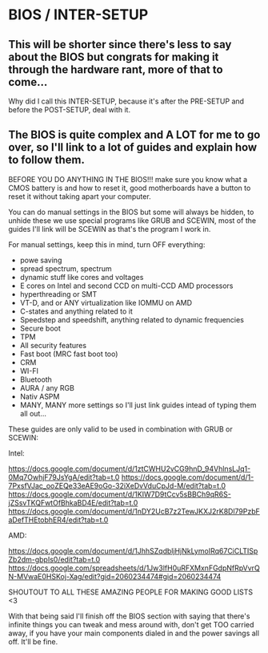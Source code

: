 # BIOS / INTER-SETUP

## This will be shorter since there's less to say about the BIOS but congrats for making it through the hardware rant, more of that to come...


Why did I call this INTER-SETUP, because it's after the PRE-SETUP and before the POST-SETUP, deal with it.



## The BIOS is quite complex and A LOT for me to go over, so I'll link to a lot of guides and explain how to follow them.


BEFORE YOU DO ANYTHING IN THE BIOS!!! make sure you know what a CMOS battery is and how to reset it, good motherboards have a button to reset it without taking apart your computer.

You can do manual settings in the BIOS but some will always be hidden, to unhide these we use special programs like GRUB and SCEWIN, most of the guides I'll link will be SCEWIN as that's the program I work in.

For manual settings, keep this in mind, turn OFF everything:

- powe saving
- spread spectrum, spectrum 
- dynamic stuff like cores and voltages
- E cores on Intel and second CCD on multi-CCD AMD processors
- hyperthreading or SMT
- VT-D, and or ANY virtualization like IOMMU on AMD
- C-states and anything related to it
- Speedstep and speedshift, anything related to dynamic frequencies
- Secure boot
- TPM
- All security features
- Fast boot (MRC fast boot too)
- CRM 
- WI-FI
- Bluetooth
- AURA / any RGB
- Nativ ASPM
- MANY, MANY more settings so I'll just link guides intead of typing them all out...

These guides are only valid to be used in combination with GRUB or SCEWIN:

Intel:

https://docs.google.com/document/d/1ztCWHU2vCG9hnD_94VhlnsLJq1-0Mq7OwhjF79JsYgA/edit?tab=t.0
https://docs.google.com/document/d/1-7PxsfVJac_ooZEQe33eAE9oGo-32iXeDvVduCpJd-M/edit?tab=t.0
https://docs.google.com/document/d/1KIW7D9tCcv5sBBCh9qR6S-jZSsvTKQFwtOfBhkaBD4E/edit?tab=t.0
https://docs.google.com/document/d/1nDY2UcB7z2TewJKXJ2rK8Dl79PzbFaDefTHEtobhER4/edit?tab=t.0


AMD:

https://docs.google.com/document/d/1JhhSZqdbljHjNkLymoIRq67CiCLTISpZb2dm-gbpIs0/edit?tab=t.0
https://docs.google.com/spreadsheets/d/1Jw3lfH0uRFXMxnFGdpNfRpVvrQN-MVwaE0HSKoj-Xag/edit?gid=2060234474#gid=2060234474

SHOUTOUT TO ALL THESE AMAZING PEOPLE FOR MAKING GOOD LISTS <3



With that being said I'll finish off the BIOS section with saying that there's infinite things you can tweak and mess around with, don't get TOO carried away, if you have your main components dialed in and the power savings all off.
It'll be fine.
